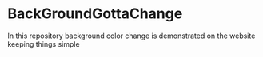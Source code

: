 # BackGroundGottaChange
In this repository background color change is demonstrated on the website keeping things simple
